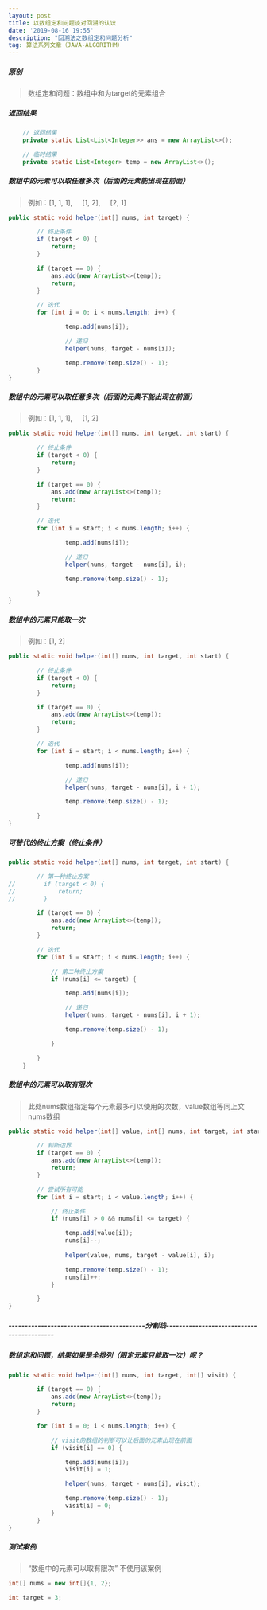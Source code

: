 ```yaml
---
layout: post
title: 以数组定和问题谈对回溯的认识
date: '2019-08-16 19:55'
description: "回溯法之数组定和问题分析"
tag: 算法系列文章（JAVA-ALGORITHM）
---
```


##### 原创

> 数组定和问题：数组中和为target的元素组合

##### 返回结果

```java
    // 返回结果
    private static List<List<Integer>> ans = new ArrayList<>();

    // 临时结果
    private static List<Integer> temp = new ArrayList<>();
```

##### 数组中的元素可以取任意多次（后面的元素能出现在前面）

> 例如：[1, 1, 1],     [1, 2],     [2, 1]

```java
public static void helper(int[] nums, int target) {

        // 终止条件
        if (target < 0) {
            return;
        }

        if (target == 0) {
            ans.add(new ArrayList<>(temp));
            return;
        }

        // 迭代
        for (int i = 0; i < nums.length; i++) {

                temp.add(nums[i]);

                // 递归
                helper(nums, target - nums[i]);

                temp.remove(temp.size() - 1);
        }
}
```

##### 数组中的元素可以取任意多次（后面的元素不能出现在前面）

> 例如：[1, 1, 1],     [1, 2]

```java
public static void helper(int[] nums, int target, int start) {

        // 终止条件
        if (target < 0) {
            return;
        }

        if (target == 0) {
            ans.add(new ArrayList<>(temp));
            return;
        }

        // 迭代
        for (int i = start; i < nums.length; i++) {

                temp.add(nums[i]);

                // 递归
                helper(nums, target - nums[i], i);

                temp.remove(temp.size() - 1);

        }
}
```

##### 数组中的元素只能取一次

> 例如：[1, 2]

```java
public static void helper(int[] nums, int target, int start) {

        // 终止条件
        if (target < 0) {
            return;
        }

        if (target == 0) {
            ans.add(new ArrayList<>(temp));
            return;
        }

        // 迭代
        for (int i = start; i < nums.length; i++) {

                temp.add(nums[i]);

                // 递归
                helper(nums, target - nums[i], i + 1);

                temp.remove(temp.size() - 1);

        }
}
```

##### 可替代的终止方案（终止条件）

```java
public static void helper(int[] nums, int target, int start) {

        // 第一种终止方案
//        if (target < 0) {
//            return;
//        }

        if (target == 0) {
            ans.add(new ArrayList<>(temp));
            return;
        }

        // 迭代
        for (int i = start; i < nums.length; i++) {

            // 第二种终止方案
            if (nums[i] <= target) {

                temp.add(nums[i]);

                // 递归
                helper(nums, target - nums[i], i + 1);

                temp.remove(temp.size() - 1);

            }

        }
    }
```

##### 数组中的元素可以取有限次

> 此处nums数组指定每个元素最多可以使用的次数，value数组等同上文nums数组

```java
public static void helper(int[] value, int[] nums, int target, int start) {

        // 判断边界
        if (target == 0) {
            ans.add(new ArrayList<>(temp));
            return;
        }

        // 尝试所有可能
        for (int i = start; i < value.length; i++) {

            // 终止条件
            if (nums[i] > 0 && nums[i] <= target) {

                temp.add(value[i]);
                nums[i]--;
                
                helper(value, nums, target - value[i], i);

                temp.remove(temp.size() - 1);
                nums[i]++;
            }

        }
}
```

##### ------------------------------------------分割线------------------------------------------

##### 数组定和问题，结果如果是全排列（限定元素只能取一次）呢？

```java
public static void helper(int[] nums, int target, int[] visit) {

        if (target == 0) {
            ans.add(new ArrayList<>(temp));
            return;
        }

        for (int i = 0; i < nums.length; i++) {

            // visit的数组的判断可以让后面的元素出现在前面
            if (visit[i] == 0) {

                temp.add(nums[i]);
                visit[i] = 1;

                helper(nums, target - nums[i], visit);

                temp.remove(temp.size() - 1);
                visit[i] = 0;
            }
        }
}
```

##### 测试案例

> “数组中的元素可以取有限次” 不使用该案例

```java
int[] nums = new int[]{1, 2};

int target = 3;
```
